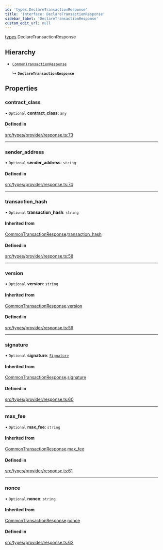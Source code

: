 ```yaml
---
id: 'types.DeclareTransactionResponse'
title: 'Interface: DeclareTransactionResponse'
sidebar_label: 'DeclareTransactionResponse'
custom_edit_url: null
---
```


[types](../namespaces/types.md).DeclareTransactionResponse

## Hierarchy

- [`CommonTransactionResponse`](types.CommonTransactionResponse.md)

  ↳ **`DeclareTransactionResponse`**

## Properties

### contract_class

• `Optional` **contract_class**: `any`

#### Defined in

[src/types/provider/response.ts:73](https://github.com/starknet-io/starknet.js/blob/v5.24.3/src/types/provider/response.ts#L73)

---

### sender_address

• `Optional` **sender_address**: `string`

#### Defined in

[src/types/provider/response.ts:74](https://github.com/starknet-io/starknet.js/blob/v5.24.3/src/types/provider/response.ts#L74)

---

### transaction_hash

• `Optional` **transaction_hash**: `string`

#### Inherited from

[CommonTransactionResponse](types.CommonTransactionResponse.md).[transaction_hash](types.CommonTransactionResponse.md#transaction_hash)

#### Defined in

[src/types/provider/response.ts:58](https://github.com/starknet-io/starknet.js/blob/v5.24.3/src/types/provider/response.ts#L58)

---

### version

• `Optional` **version**: `string`

#### Inherited from

[CommonTransactionResponse](types.CommonTransactionResponse.md).[version](types.CommonTransactionResponse.md#version)

#### Defined in

[src/types/provider/response.ts:59](https://github.com/starknet-io/starknet.js/blob/v5.24.3/src/types/provider/response.ts#L59)

---

### signature

• `Optional` **signature**: [`Signature`](../namespaces/types.md#signature)

#### Inherited from

[CommonTransactionResponse](types.CommonTransactionResponse.md).[signature](types.CommonTransactionResponse.md#signature)

#### Defined in

[src/types/provider/response.ts:60](https://github.com/starknet-io/starknet.js/blob/v5.24.3/src/types/provider/response.ts#L60)

---

### max_fee

• `Optional` **max_fee**: `string`

#### Inherited from

[CommonTransactionResponse](types.CommonTransactionResponse.md).[max_fee](types.CommonTransactionResponse.md#max_fee)

#### Defined in

[src/types/provider/response.ts:61](https://github.com/starknet-io/starknet.js/blob/v5.24.3/src/types/provider/response.ts#L61)

---

### nonce

• `Optional` **nonce**: `string`

#### Inherited from

[CommonTransactionResponse](types.CommonTransactionResponse.md).[nonce](types.CommonTransactionResponse.md#nonce)

#### Defined in

[src/types/provider/response.ts:62](https://github.com/starknet-io/starknet.js/blob/v5.24.3/src/types/provider/response.ts#L62)
